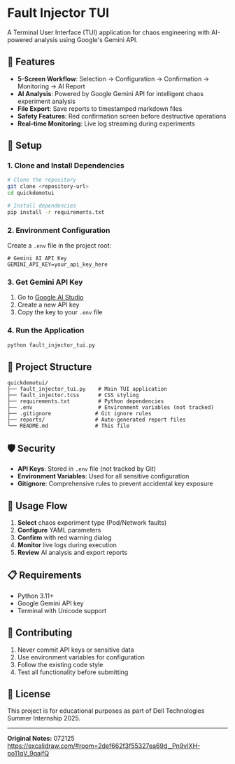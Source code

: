 # Fault Injector TUI

A Terminal User Interface (TUI) application for chaos engineering with AI-powered analysis using Google's Gemini API.

## 🚀 Features

- **5-Screen Workflow**: Selection → Configuration → Confirmation → Monitoring → AI Report
- **AI Analysis**: Powered by Google Gemini API for intelligent chaos experiment analysis
- **File Export**: Save reports to timestamped markdown files
- **Safety Features**: Red confirmation screen before destructive operations
- **Real-time Monitoring**: Live log streaming during experiments

## 🔧 Setup

### 1. Clone and Install Dependencies

```bash
# Clone the repository
git clone <repository-url>
cd quickdemotui

# Install dependencies
pip install -r requirements.txt
```

### 2. Environment Configuration

Create a `.env` file in the project root:

```env
# Gemini AI API Key
GEMINI_API_KEY=your_api_key_here
```

### 3. Get Gemini API Key

1. Go to [Google AI Studio](https://makersuite.google.com/app/apikey)
2. Create a new API key
3. Copy the key to your `.env` file

### 4. Run the Application

```bash
python fault_injector_tui.py
```

## 📁 Project Structure

```
quickdemotui/
├── fault_injector_tui.py    # Main TUI application
├── fault_injector.tcss      # CSS styling  
├── requirements.txt         # Python dependencies
├── .env                     # Environment variables (not tracked)
├── .gitignore              # Git ignore rules
├── reports/                # Auto-generated report files
└── README.md               # This file
```

## 🛡️ Security

- **API Keys**: Stored in `.env` file (not tracked by Git)
- **Environment Variables**: Used for all sensitive configuration
- **Gitignore**: Comprehensive rules to prevent accidental key exposure

## 🎯 Usage Flow

1. **Select** chaos experiment type (Pod/Network faults)
2. **Configure** YAML parameters  
3. **Confirm** with red warning dialog
4. **Monitor** live logs during execution
5. **Review** AI analysis and export reports

## 📋 Requirements

- Python 3.11+
- Google Gemini API key
- Terminal with Unicode support

## 🤝 Contributing

1. Never commit API keys or sensitive data
2. Use environment variables for configuration
3. Follow the existing code style
4. Test all functionality before submitting

## 📄 License

This project is for educational purposes as part of Dell Technologies Summer Internship 2025.

---

**Original Notes:**
072125
https://excalidraw.com/#room=2def662f3f55327ea69d,_Pn9vIXH-po11qV_9qajfQ